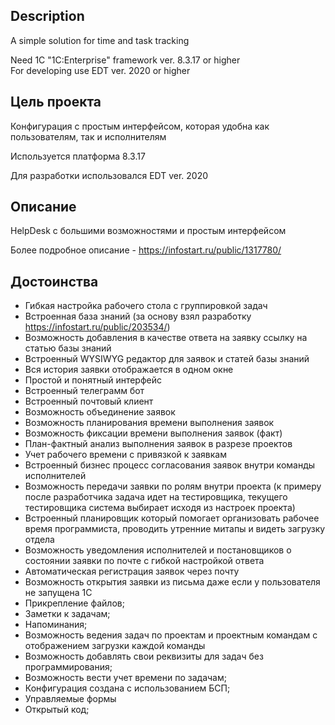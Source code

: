 ## Description ## 
A simple solution for time and task tracking

Need 1C "1C:Enterprise" framework ver. 8.3.17 or higher   
For developing use EDT ver. 2020 or higher 

## Цель проекта ## 

Конфигурация с простым интерфейсом, которая удобна как пользователям, так и исполнителям

Используется платформа 8.3.17

Для разработки использовался EDT ver. 2020

## Описание ## 

HelpDesk с большими возможностями и простым интерфейсом 

Более подробное описание - https://infostart.ru/public/1317780/

## Достоинства ## 

 * Гибкая настройка рабочего стола с группировкой задач
 * Встроенная база знаний (за основу взял разработку https://infostart.ru/public/203534/)
 * Возможность добавления в качестве ответа на заявку ссылку на статью базы знаний
 * Встроенный WYSIWYG редактор для заявок и статей базы знаний
 * Вся история заявки отображается в одном окне
 * Простой и понятный интерфейс
 * Встроенный телеграмм бот 
 * Встроенный почтовый клиент
 * Возможность объединение заявок
 * Возможность планирования времени выполнения заявок
 * Возможность фиксации времени выполнения заявок (факт)
 * План-фактный анализ выполнения заявок в разрезе проектов
 * Учет рабочего времени с привязкой к заявкам
 * Встроенный бизнес процесс согласования заявок внутри команды исполнителей
 * Возможность передачи заявки по ролям внутри проекта (к примеру после разработчика задача идет на тестировщика, текущего тестировщика система выбирает исходя из настроек проекта)
 * Встроенный планировщик который помогает организовать рабочее время программиста, проводить утренние митапы и видеть загрузку отдела
 * Возможность уведомления исполнителей и постановщиков о состоянии заявки по почте с гибкой настройкой ответа
 * Автоматическая регистрация заявок через почту
 * Возможность открытия заявки из письма даже если у пользователя не запущена 1С
 * Прикрепление файлов;
 * Заметки к задачам;
 * Напоминания;
 * Возможность ведения задач по проектам и проектным командам с отображением загрузки каждой команды
 * Возможность добавлять свои реквизиты для задач без программирования;
 * Возможность вести учет времени по задачам;
 * Конфигурация создана с использованием БСП;
 * Управляемые формы
 * Открытый код;
